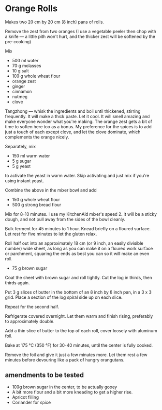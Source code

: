 # Orange Rolls

Makes two 20 cm by 20 cm (8 inch) pans of rolls.

Remove the zest from two oranges (I use a vegetable peeler then chop with a knife — a little pith won't hurt, and the thicker zest will be softened by the pre-cooking)
		
Mix

- 500 ml water
- 70 g molasses
- 10 g salt
- 100 g whole wheat flour
- orange zest 
- ginger
- cinnamon
- nutmeg
- clove

Tangzhong — whisk the ingredients and boil until thickened, stirring frequently. It will make a thick paste. Let it cool. It will smell amazing and make everyone wonder what you're making. The orange zest gets a bit of time to soften here too as a bonus. My preference for the spices is to add just a touch of each except clove, and let the clove dominate, which complements the orange nicely.

Separately, mix

- 150 ml warm water
- 5 g sugar
- 5 g yeast

to activate the yeast in warm water. Skip activating and just mix if you're using instant yeast.

Combine the above in the mixer bowl and add

- 150 g whole wheat flour
- 500 g strong bread flour

Mix for 8-10 minutes. I use my KitchenAid mixer's speed 2. It will be a sticky dough, and not pull away from the sides of the bowl cleanly. 

Bulk ferment for 45 minutes to 1 hour. Knead briefly on a floured surface. Let rest for five minutes to let the gluten relax.

Roll half out into an approximately 18 cm (or 9 inch, an easily divisible number) wide sheet, as long as you can make it on a floured work surface or parchment, squaring the ends as best you can so it will make an even roll.

- 75 g brown sugar

Coat the sheet with brown sugar and roll tightly. Cut the log in thirds, then thirds again. 

Put 3 g slices of butter in the bottom of an 8 inch by 8 inch pan, in a 3 x 3 grid. Place a section of the log spiral side up on each slice. 

Repeat for the second half.

Refrigerate covered overnight. Let them warm and finish rising, preferably to approximately double. 

Add a thin slice of butter to the top of each roll, cover loosely with aluminum foil. 

Bake at 175 °C (350 °F) for 30-40 minutes, until the center is fully cooked. 

Remove the foil and give it just a few minutes more. Let them rest a few minutes before devouring like a pack of hungry orangutans.

## amendments to be tested

- 100g brown sugar in the center, to be actually gooey
- A bit more flour and a bit more kneading to get a higher rise.
- Apricot filling
- Coriander for spice
